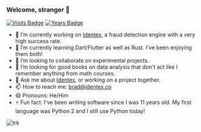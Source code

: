 ### Welcome, stranger 👋

[![Visits Badge](https://badges.pufler.dev/visits/breadbored/breadbored)](https://badges.pufler.dev) [![Years Badge](https://badges.pufler.dev/years/breadbored)](https://badges.pufler.dev)

- 🔭 I’m currently working on [Identex](https://identex.co/), a fraud detection engine with a very high success rate.
- 🌱 I’m currently learning Dart/Flutter as well as Rust. I've been enjoying them both!
- 👯 I’m looking to collaborate on experimental projects.
- 🤔 I’m looking for good books on data analysis that don't act like I remember anything from math courses.
- 💬 Ask me about [Identex](https://identex.co/), or working on a project together.
- 📫 How to reach me: brad@identex.co
- 😄 Pronouns: He/Him
- ⚡ Fun fact: I've been writing software since I was 11 years old. My first language was Python 2 and I still use Python today!

![trk](https://analysis.identex.co/ingress/066dd1b8-fa67-4dc9-b8ed-54b549bf6925/pixel.gif)
